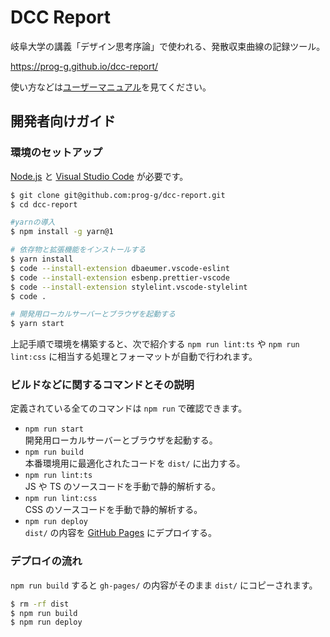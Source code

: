 # DCC Report

岐阜大学の講義「デザイン思考序論」で使われる、発散収束曲線の記録ツール。

<https://prog-g.github.io/dcc-report/>

使い方などは[ユーザーマニュアル](https://prog-g.github.io/dcc-report/manual/)を見てください。

## 開発者向けガイド

### 環境のセットアップ

[Node.js](https://nodejs.org/ja/) と [Visual Studio Code](https://code.visualstudio.com/) が必要です。

```sh
$ git clone git@github.com:prog-g/dcc-report.git
$ cd dcc-report

#yarnの導入
$ npm install -g yarn@1

# 依存物と拡張機能をインストールする
$ yarn install
$ code --install-extension dbaeumer.vscode-eslint
$ code --install-extension esbenp.prettier-vscode
$ code --install-extension stylelint.vscode-stylelint
$ code .

# 開発用ローカルサーバーとブラウザを起動する
$ yarn start
```

上記手順で環境を構築すると、次で紹介する `npm run lint:ts` や `npm run lint:css` に相当する処理とフォーマットが自動で行われます。

### ビルドなどに関するコマンドとその説明

定義されている全てのコマンドは `npm run` で確認できます。

- `npm run start`  
  開発用ローカルサーバーとブラウザを起動する。
- `npm run build`  
  本番環境用に最適化されたコードを `dist/` に出力する。
- `npm run lint:ts`  
  JS や TS のソースコードを手動で静的解析する。
- `npm run lint:css`  
  CSS のソースコードを手動で静的解析する。
- `npm run deploy`  
  `dist/` の内容を [GitHub Pages](https://help.github.com/ja/github/working-with-github-pages/about-github-pages) にデプロイする。

### デプロイの流れ

`npm run build` すると `gh-pages/` の内容がそのまま `dist/` にコピーされます。

```sh
$ rm -rf dist
$ npm run build
$ npm run deploy
```
